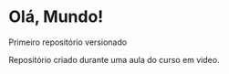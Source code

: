 # Olá, Mundo!
 Primeiro repositório versionado

 Repositório criado durante uma aula do curso em video.
